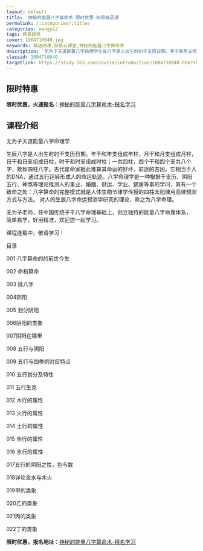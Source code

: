 ```yaml
---
layout: default
title: '神秘的能量八字算命术-限时优惠-网易精品课'
permalink: /:categories/:title/
categories: wangyi2
tags: 网易提供
cover: 1004710040.jpg
keywords: 精选网课,网易云课堂,神秘的能量八字算命术
description: '无为子天道能量八字命理学生辰八字是人出生时的干支历日期。年干和年支组成年柱，月干和月支组成月柱，日干和日支组成日柱，时干'
classid: 1004710040
targetlink: https://study.163.com/course/introduction/1004710040.htm?share=1&shareId=1025206652&utm_campaign=share&utm_medium=iphoneShare&utm_source=&utm_u=1025206652
---
```


## 限时特惠

**限时优惠，火速报名**：[神秘的能量八字算命术-报名学习](https://study.163.com/course/introduction/1004710040.htm?share=1&shareId=1025206652&utm_campaign=share&utm_medium=iphoneShare&utm_source=&utm_u=1025206652)

## 课程介绍

无为子天道能量八字命理学

生辰八字是人出生时的干支历日期。年干和年支组成年柱，月干和月支组成月柱，日干和日支组成日柱，时干和时支组成时柱；一共四柱，四个干和四个支共八个字，故称四柱八字。古代星命家据此推算其命运的好坏，前途的吉凶。它相当于人的DNA，通过五行运转形成人的命运轨迹。八字命理学是一种根据干支历、阴阳五行、神煞等理论推测人的事业、婚姻、财运、学业、健康等事的学问，其有一个致命之处：八字算命的完整模式就是人体生物节律学传授的四柱太阳律月亮律预测方式与方法。 对人的生辰八字命运预测学研究的理论，称之为八字命理。

无为子老师，在中国传统子平八字命理基础上，创立独特的能量八字命理体系， 简单易学，好用精准，欢迎您一起学习。

课程连载中，敬请学习！

目录

001 八字算命的的前世今生

002 命和算命

003 排八字

004阴阳

005 划分阴阳

006阴阳的类象

007阴阳在哪里

008 五行与阴阳

009 五行与四季的对应特点

010 五行划分及特性

011 五行生克

012 木行的属性

013 火行的属性

014 土行的属性

015 金行的属性

016 水行的属性

017五行的阴阳之性，色与数

018详论金水与木火

019甲的类象

020乙的类象

021丙的类象

022丁的类象

**限时优惠，报名地址**：[神秘的能量八字算命术-报名学习](https://study.163.com/course/introduction/1004710040.htm?share=1&shareId=1025206652&utm_campaign=share&utm_medium=iphoneShare&utm_source=&utm_u=1025206652)

